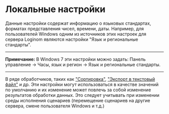 # Локальные настройки

Данные настройки содержат информацию о языковых стандартах, форматах представления чисел, времени, даты. Например, для пользователей Windows одним из источников этих настроек для сервера Loginom являются настройки "Язык и региональные стандарты".

-----

**Примечание:** В Windows 7 эти настройки можно задать: Панель управление -> Часы, язык и регион -> Язык и региональные стандарты.

-----

В ряде обработчиков, таких как ["Сортировка"](../processors/transformation/sorting.md), ["Экспорт в текстовый файл"](../integration/export/txt_csv.md)
и др. Эти настройки могут использоваться в качестве значений по умолчанию и их изменение может повлечь за собой изменение результатов обработки данных. Это следует учитывать при изменении среды исполнения сценариев (перемещение сценариев на другие сервера, смене пользователя Windows и т.д.)
